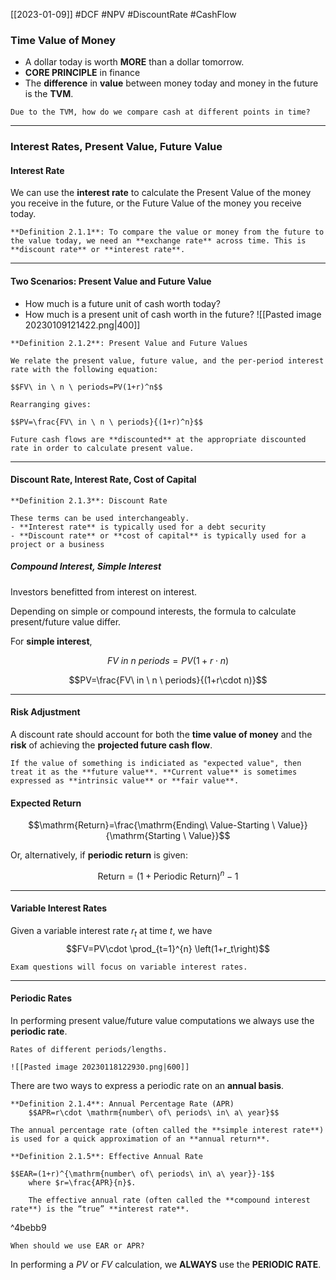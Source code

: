 [[2023-01-09]] #DCF #NPV #DiscountRate #CashFlow

### Time Value of Money
- A dollar today is worth **MORE** than a dollar tomorrow.
- **CORE PRINCIPLE** in finance
- The **difference** in **value** between money today and money in the future is the **TVM**.

```ad-question
Due to the TVM, how do we compare cash at different points in time?
```

---
### Interest Rates, Present Value, Future Value

#### Interest Rate
We can use the **interest rate** to calculate the Present Value of the money you
receive in the future, or the Future Value of the money you receive today.

```ad-important
**Definition 2.1.1**: To compare the value or money from the future to the value today, we need an **exchange rate** across time. This is **discount rate** or **interest rate**.
```

---

#### Two Scenarios: Present Value and Future Value
- How much is a future unit of cash worth today?
- How much is a present unit of cash worth in the future?
![[Pasted image 20230109121422.png|400]]

```ad-important
**Definition 2.1.2**: Present Value and Future Values

We relate the present value, future value, and the per-period interest rate with the following equation:

$$FV\ in \ n \ periods=PV(1+r)^n$$

Rearranging gives:

$$PV=\frac{FV\ in \ n \ periods}{(1+r)^n}$$
```

```ad-note
Future cash flows are **discounted** at the appropriate discounted rate in order to calculate present value.
```

---

#### Discount Rate, Interest Rate, Cost of Capital

```ad-important
**Definition 2.1.3**: Discount Rate

These terms can be used interchangeably.
- **Interest rate** is typically used for a debt security
- **Discount rate** or **cost of capital** is typically used for a project or a business
```

##### Compound Interest, Simple Interest 
Investors benefitted from interest on interest.

Depending on simple or compound interests, the formula to calculate present/future value differ.

For **simple interest**, 

$$FV\ in \ n \ periods=PV(1+r\cdot n)$$

$$PV=\frac{FV\ in \ n \ periods}{(1+r\cdot n)}$$

---

#### Risk Adjustment
A discount rate should account for both the **time value of money** and the **risk** of achieving the **projected future cash flow**.

```ad-note
If the value of something is indiciated as "expected value", then treat it as the **future value**. **Current value** is sometimes expressed as **intrinsic value** or **fair value**.
```

#### Expected Return

$$\mathrm{Return}=\frac{\mathrm{Ending\ Value-Starting \ Value}}{\mathrm{Starting \ Value}}$$

Or, alternatively, if **periodic return** is given:

$$\mathrm{Return}=(1+\mathrm{Periodic \ Return})^n-1$$

---

#### Variable Interest Rates
Given a variable interest rate $r_t$ at time $t$, we have
$$FV=PV\cdot \prod_{t=1}^{n} \left(1+r_t\right)$$

```ad-warning
Exam questions will focus on variable interest rates.
```

---

#### Periodic Rates
In performing present value/future value computations we always use the **periodic rate**.

```ad-example
Rates of different periods/lengths.

![[Pasted image 20230118122930.png|600]]
```

There are two ways to express a periodic rate on an **annual basis**.

```ad-important
**Definition 2.1.4**: Annual Percentage Rate (APR)
	$$APR=r\cdot \mathrm{number\ of\ periods\ in\ a\ year}$$

The annual percentage rate (often called the **simple interest rate**) is used for a quick approximation of an **annual return**.
```

```ad-important
**Definition 2.1.5**: Effective Annual Rate

$$EAR=(1+r)^{\mathrm{number\ of\ periods\ in\ a\ year}}-1$$
	where $r=\frac{APR}{n}$.
	
	The effective annual rate (often called the **compound interest rate**) is the “true” **interest rate**.
```

^4bebb9

```ad-question
When should we use EAR or APR?
```

In performing a $PV$ or $FV$ calculation, we **ALWAYS** use the **PERIODIC RATE**.

